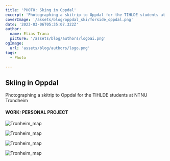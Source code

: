 ```yaml
---
title: 'PHOTO: Sking in Oppdal'
excerpt: 'Photographing a skitrip to Oppdal for the TIHLDE students at NTNU Trondheim.'
coverImage: '/assets/blog/oppdal_ski/forside_oppdal.png'
date: '2023-03-06T05:35:07.322Z'
author:
  name: Elias Trana
  picture: '/assets/blog/authors/logoai.png'
ogImage:
  url: 'assets/blog/authors/logo.png'
tags:
  - Photo

---
```




## Skiing in Oppdal

Photographing a skitrip to Oppdal for the TIHLDE students at NTNU Trondheim
#### **WORK:** PERSONAL PROJECT


![Tronheim_map](/assets/blog/oppdal_ski/DSCF5009.JPG)

![Tronheim_map](/assets/blog/oppdal_ski/DSCF50152.JPG)


![Tronheim_map](/assets/blog/oppdal_ski/DSCF5050.JPG)

![Tronheim_map](/assets/blog/oppdal_ski/DSCF5069.JPG)





